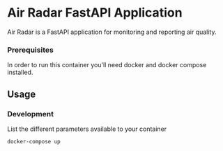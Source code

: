 # Air Radar FastAPI Application

Air Radar is a FastAPI application for monitoring and reporting air quality.


### Prerequisites
In order to run this container you'll need docker and docker compose installed.

## Usage

### Development

List the different parameters available to your container

```shell
docker-compose up
```